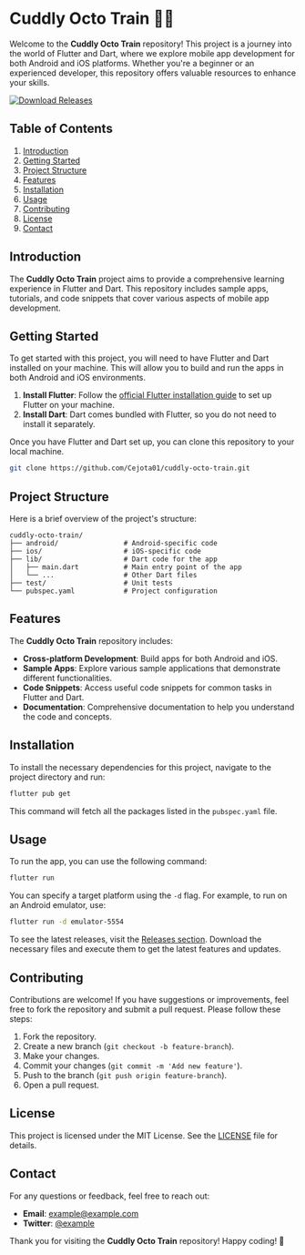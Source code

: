# Cuddly Octo Train 🚂🐙

Welcome to the **Cuddly Octo Train** repository! This project is a journey into the world of Flutter and Dart, where we explore mobile app development for both Android and iOS platforms. Whether you're a beginner or an experienced developer, this repository offers valuable resources to enhance your skills.

[![Download Releases](https://img.shields.io/badge/Download%20Releases-Click%20Here-blue)](https://github.com/Cejota01/cuddly-octo-train/releases)

## Table of Contents

1. [Introduction](#introduction)
2. [Getting Started](#getting-started)
3. [Project Structure](#project-structure)
4. [Features](#features)
5. [Installation](#installation)
6. [Usage](#usage)
7. [Contributing](#contributing)
8. [License](#license)
9. [Contact](#contact)

## Introduction

The **Cuddly Octo Train** project aims to provide a comprehensive learning experience in Flutter and Dart. This repository includes sample apps, tutorials, and code snippets that cover various aspects of mobile app development. 

## Getting Started

To get started with this project, you will need to have Flutter and Dart installed on your machine. This will allow you to build and run the apps in both Android and iOS environments.

1. **Install Flutter**: Follow the [official Flutter installation guide](https://flutter.dev/docs/get-started/install) to set up Flutter on your machine.
2. **Install Dart**: Dart comes bundled with Flutter, so you do not need to install it separately.

Once you have Flutter and Dart set up, you can clone this repository to your local machine.

```bash
git clone https://github.com/Cejota01/cuddly-octo-train.git
```

## Project Structure

Here is a brief overview of the project's structure:

```
cuddly-octo-train/
├── android/                # Android-specific code
├── ios/                    # iOS-specific code
├── lib/                    # Dart code for the app
│   ├── main.dart           # Main entry point of the app
│   └── ...                 # Other Dart files
├── test/                   # Unit tests
└── pubspec.yaml            # Project configuration
```

## Features

The **Cuddly Octo Train** repository includes:

- **Cross-platform Development**: Build apps for both Android and iOS.
- **Sample Apps**: Explore various sample applications that demonstrate different functionalities.
- **Code Snippets**: Access useful code snippets for common tasks in Flutter and Dart.
- **Documentation**: Comprehensive documentation to help you understand the code and concepts.

## Installation

To install the necessary dependencies for this project, navigate to the project directory and run:

```bash
flutter pub get
```

This command will fetch all the packages listed in the `pubspec.yaml` file.

## Usage

To run the app, you can use the following command:

```bash
flutter run
```

You can specify a target platform using the `-d` flag. For example, to run on an Android emulator, use:

```bash
flutter run -d emulator-5554
```

To see the latest releases, visit the [Releases section](https://github.com/Cejota01/cuddly-octo-train/releases). Download the necessary files and execute them to get the latest features and updates.

## Contributing

Contributions are welcome! If you have suggestions or improvements, feel free to fork the repository and submit a pull request. Please follow these steps:

1. Fork the repository.
2. Create a new branch (`git checkout -b feature-branch`).
3. Make your changes.
4. Commit your changes (`git commit -m 'Add new feature'`).
5. Push to the branch (`git push origin feature-branch`).
6. Open a pull request.

## License

This project is licensed under the MIT License. See the [LICENSE](LICENSE) file for details.

## Contact

For any questions or feedback, feel free to reach out:

- **Email**: example@example.com
- **Twitter**: [@example](https://twitter.com/example)

Thank you for visiting the **Cuddly Octo Train** repository! Happy coding! 🚀
